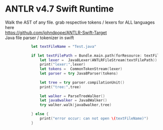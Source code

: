 
# ANTLR v4.7 Swift Runtime


Walk the AST of any file. grab respective tokens / lexers for ALL languages here    
https://github.com/johndpope/ANTLR-Swift-Target    
Java file parser / tokenizer in swift     

```swift
            let textFileName = "Test.java"
            
            if let textFilePath = Bundle.main.path(forResource: textFileName, ofType: nil) {
                let lexer =  Java8Lexer(ANTLRFileStream(textFilePath))
                print("lexer:",lexer)
                let tokens =  CommonTokenStream(lexer)
                let parser = try Java8Parser(tokens)
               
                let tree = try parser.compilationUnit()
                print("tree:",tree)
                
                let walker = ParseTreeWalker()
                let java8walker = Java8Walker()
                try walker.walk(java8walker,tree)
                
            } else {
                print("error occur: can not open \(textFileName)")
            }

        

```

